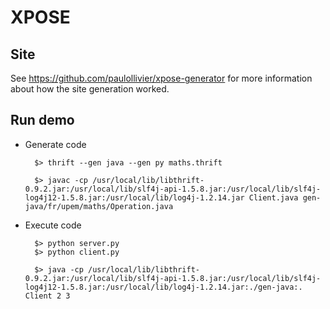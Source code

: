 # XPOSE

## Site
See https://github.com/paulollivier/xpose-generator for more information about how the site generation worked.

## Run demo

- Generate code

        $> thrift --gen java --gen py maths.thrift

        $> javac -cp /usr/local/lib/libthrift-0.9.2.jar:/usr/local/lib/slf4j-api-1.5.8.jar:/usr/local/lib/slf4j-log4j12-1.5.8.jar:/usr/local/lib/log4j-1.2.14.jar Client.java gen-java/fr/upem/maths/Operation.java

- Execute code

        $> python server.py
        $> python client.py

        $> java -cp /usr/local/lib/libthrift-0.9.2.jar:/usr/local/lib/slf4j-api-1.5.8.jar:/usr/local/lib/slf4j-log4j12-1.5.8.jar:/usr/local/lib/log4j-1.2.14.jar:./gen-java:. Client 2 3
